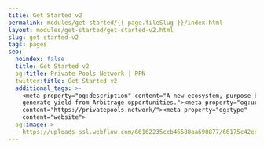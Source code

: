 ```yaml
---
title: Get Started v2
permalink: modules/get-started/{{ page.fileSlug }}/index.html
layout: modules/get-started/get-started-v2.html
slug: get-started-v2
tags: pages
seo:
  noindex: false
  title: Get Started v2
  og:title: Private Pools Network | PPN
  twitter:title: Get Started v2
  additional_tags: >-
    <meta property="og:description" content="A new ecosystem, purpose built to
    generate yield from Arbitrage opportunities."><meta property="og:url"
    content="https://privatepools.network/"><meta property="og:type"
    content="website">
  og:image: >-
    https://uploads-ssl.webflow.com/66162235ccb46588aa690877/66175c42ebc0ce580e5b9283_opengraph.jpg
---
```



